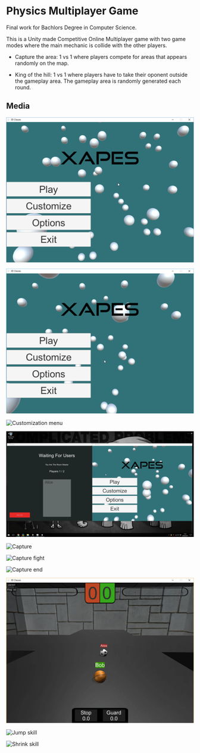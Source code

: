 # Physics Multiplayer Game

Final work for Bachlors Degree in Computer Science.

This is a Unity made Competitive Online Multiplayer game with two game modes where the main mechanic is collide with the other players.

 - Capture the area: 1 vs 1 where players compete for areas that appears randomly on the map.

 - King of the hill: 1 vs 1 where players have to take their oponent outside the gameplay area. The gameplay area is randomly generated each round.


## Media

![Main menu](https://github.com/PereViader/Physics-Multiplayer-Game/blob/master/docs/img/menu_main.gif)

![Options menu](https://github.com/PereViader/Physics-Multiplayer-Game/blob/master/docs/img/menu_options.gif)

![Customization menu](https://github.com/PereViader/Physics-Multiplayer-Game/blob/master/docs/img/menu_customization.gif)

![Connect to game menu](https://github.com/PereViader/Physics-Multiplayer-Game/blob/master/docs/img/menu_connect.gif)

![Capture](https://github.com/PereViader/Physics-Multiplayer-Game/blob/master/docs/img/capture.gif)

![Capture fight](https://github.com/PereViader/Physics-Multiplayer-Game/blob/master/docs/img/capture_fight.gif)

![Capture end](https://github.com/PereViader/Physics-Multiplayer-Game/blob/master/docs/img/capture_end.gif)

![Guard skill](https://github.com/PereViader/Physics-Multiplayer-Game/blob/master/docs/img/skill_guard.gif)

![Jump skill](https://github.com/PereViader/Physics-Multiplayer-Game/blob/master/docs/img/skill_jump.gif)

![Shrink skill](https://github.com/PereViader/Physics-Multiplayer-Game/blob/master/docs/img/skill_shrink.gif)